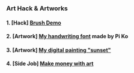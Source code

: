 ### Art Hack & Artworks

#### 1. [Hack] [Brush Demo](https://drive.google.com/drive/folders/1Hnui6aCNrCQevntVHpZ3aaV7hvAydMcM?usp=sharing)

#### 2. [Artwork] [My handwriting font](https://github.com/SilvesterYu/Chat/blob/main/art/Lifan10-Regular.ttf) made by Pi Ko

#### 3. [Artwork] [My digital painting "sunset"](https://raw.githubusercontent.com/SilvesterYu/Chat/main/art/sunset_final.jpg)

#### 4. [Side Job] [Make money with art](https://www.fiverr.com/arixaf/make-an-anime-style-background-for-you?context_referrer=search_gigs&source=main_banner&ref_ctx_id=863b22e0867bd46392b2ef10e2f68a49&pckg_id=1&pos=3&context_type=auto&funnel=863b22e0867bd46392b2ef10e2f68a49&imp_id=abda89c5-49c1-4d49-a83b-0a53156a8f3a)

